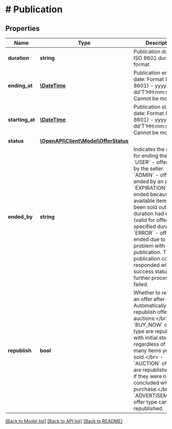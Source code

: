# # Publication

## Properties

Name | Type | Description | Notes
------------ | ------------- | ------------- | -------------
**duration** | **string** | Publication duration, ISO 8601 duration format | [optional] 
**ending_at** | [**\DateTime**](\DateTime.md) | Publication ending date: Format (ISO 8601) - yyyy-MM-dd&#39;T&#39;HH:mm:ss.SSSZ. Cannot be modified | [optional] 
**starting_at** | [**\DateTime**](\DateTime.md) | Publication starting date: Format (ISO 8601) - yyyy-MM-dd&#39;T&#39;HH:mm:ss.SSSZ. Cannot be modified | [optional] 
**status** | [**\OpenAPI\Client\Model\OfferStatus**](OfferStatus.md) |  | [optional] 
**ended_by** | **string** | Indicates the reason for ending the offer:  - &#x60;USER&#x60; - offer ended by the seller.  - &#x60;ADMIN&#x60; - offer ended by an admin.  - &#x60;EXPIRATION&#x60; - offer ended because all available items had been sold out or offer duration had expired (valid for    offers with specified duration).  - &#x60;ERROR&#x60; - offer ended due to internal problem with offer publication. The publication command responded with    success status, but further processing failed. | [optional] 
**republish** | **bool** | Whether to republish an offer after ending. Automatically republish offers or auctions:&lt;/br&gt; - &#x60;BUY_NOW&#x60; offer type are republished with initial stock, regardless of how many items you have sold.&lt;/br&gt; - &#x60;AUCTION&#x60; offer type are republished only if they were not concluded with purchase.&lt;/br&gt; - &#x60;ADVERTISEMENT&#x60; offer type cannot be republished. | [optional] 

[[Back to Model list]](../../README.md#documentation-for-models) [[Back to API list]](../../README.md#documentation-for-api-endpoints) [[Back to README]](../../README.md)


